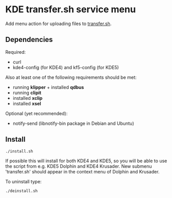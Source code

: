 # KDE transfer.sh service menu

Add menu action for uploading files to [transfer.sh](https://transfer.sh/).

## Dependencies

Required:

* curl
* kde4-config (for KDE4) and kf5-config (for KDE5)

Also at least one of the following requirements should be met:

* running **klipper** + installed **qdbus**
* running **clipit**
* installed **xclip**
* installed **xsel**

Optional (yet recommended):

* notify-send (libnotify-bin package in Debian and Ubuntu)

## Install

```
./install.sh
```

If possible this will install for both KDE4 and KDE5, so you will be able to use the script from e.g. KDE5 Dolphin and KDE4 Krusader.
New submenu 'transfer.sh' should appear in the context menu of Dolphin and Krusader.

To uninstall type:

```
./deinstall.sh
```
